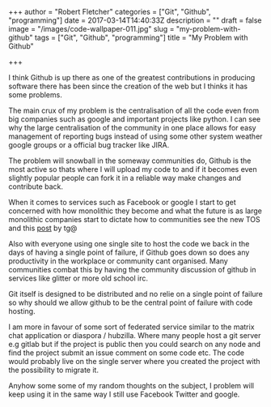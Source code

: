 +++
author = "Robert Fletcher"
categories = ["Git", "Github", "programming"]
date = 2017-03-14T14:40:33Z
description = ""
draft = false
image = "/images/code-wallpaper-011.jpg"
slug = "my-problem-with-github"
tags = ["Git", "Github", "programming"]
title = "My Problem with Github"

+++


I think Github is up there as one of the greatest contributions in producing software there has been since the creation of the web but I thinks it has some problems. 

The main crux of my problem is the centralisation of all the code even from big companies such as google and important projects like python. I can see why the large centralisation of the community in one place allows for easy management of reporting bugs instead of using some other system weather google groups or a official bug tracker like JIRA. 

The problem will snowball in the someway communities do, Github is the most active so thats where I will upload my code to and if it becomes even slightly popular people can fork it in a reliable way make changes and contribute back. 

When it comes to services such as Facebook or google I start to get concerned with how monolithic they become and what the future is as large monolithic companies start to dictate how to communities see the new TOS and this [post](https://www.mirbsd.org/permalinks/wlog-10_e20170301-tg.htm) by tg@ 

Also with everyone using one single site to host the code we back in the days of having a single point of failure, if Github goes down so does any productivity in the workplace or community cant organised. Many communities combat this by having the community discussion of github in services like glitter or more old school irc.  

Git itself is designed to be distributed and no relie on a single point of failure so why should we allow github to be the central point of failure with code hosting. 

I am more in favour of some sort of federated service similar to the matrix chat application or diaspora / hubzilla. Where many people host a git server e.g gitlab but if the project is public then you could search on any node and find the project submit an issue comment on some code etc. The code would probably live on the single server where you created the project with the possibility to migrate it. 

Anyhow some some of my random thoughts on the subject, I problem will keep using it in the same way I still use Facebook Twitter and google.

